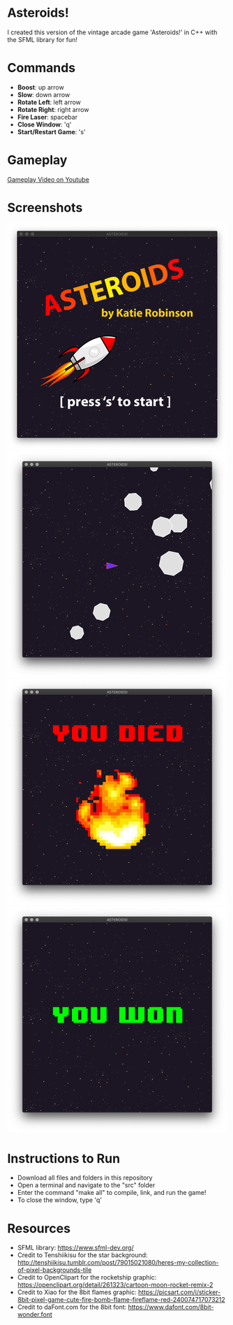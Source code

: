 # Asteroids!

I created this version of the vintage arcade game 'Asteroids!' in C++ with the SFML library for fun!

# Commands

- **Boost**: up arrow
- **Slow**: down arrow
- **Rotate Left**: left arrow
- **Rotate Right**: right arrow
- **Fire Laser**: spacebar
- **Close Window**: 'q'
- **Start/Restart Game**: 's'

# Gameplay

[Gameplay Video on Youtube](https://youtu.be/fzb3AEMBta0)

# Screenshots

![start screen](https://github.com/krobinson1021/Asteroids/blob/master/screenshots/start.png)
![gameplay](https://github.com/krobinson1021/Asteroids/blob/master/screenshots/gameplay.png)
![game over](https://github.com/krobinson1021/Asteroids/blob/master/screenshots/gameOver.png)
![game win](https://github.com/krobinson1021/Asteroids/blob/master/screenshots/win.png)

# Instructions to Run

- Download all files and folders in this repository
- Open a terminal and navigate to the "src" folder
- Enter the command "make all" to compile, link, and run the game!
- To close the window, type 'q'

# Resources
- SFML library: https://www.sfml-dev.org/
- Credit to Tenshiikisu for the star background: http://tenshiikisu.tumblr.com/post/79015021080/heres-my-collection-of-pixel-backgrounds-tile
- Credit to OpenClipart for the rocketship graphic: https://openclipart.org/detail/261323/cartoon-moon-rocket-remix-2
- Credit to Xiao for the 8bit flames graphic: https://picsart.com/i/sticker-8bit-pixel-game-cute-fire-bomb-flame-fireflame-red-240074717073212
- Credit to daFont.com for the 8bit font: https://www.dafont.com/8bit-wonder.font

